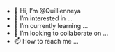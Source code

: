 - 👋 Hi, I’m @Quillienneya
- 👀 I’m interested in ...
- 🌱 I’m currently learning ...
- 💞️ I’m looking to collaborate on ...
- 📫 How to reach me ...

<!---
Quillienneya/Quillienneya is a ✨ special ✨ repository because its `README.md` (this file) appears on your GitHub profile.
You can click the Preview link to take a look at your changes.
--->
